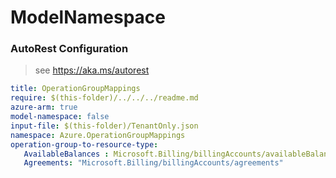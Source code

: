# ModelNamespace
### AutoRest Configuration
> see https://aka.ms/autorest

``` yaml
title: OperationGroupMappings
require: $(this-folder)/../../../readme.md
azure-arm: true
model-namespace: false
input-file: $(this-folder)/TenantOnly.json
namespace: Azure.OperationGroupMappings
operation-group-to-resource-type:
   AvailableBalances : Microsoft.Billing/billingAccounts/availableBalance
   Agreements: "Microsoft.Billing/billingAccounts/agreements"

```
